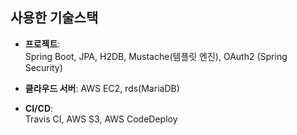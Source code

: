 ## 사용한 기술스택

- **프로젝트**:  
  Spring Boot, JPA, H2DB, Mustache(템플릿 엔진), OAuth2 (Spring Security)

- **클라우드 서버**:
  AWS EC2, rds(MariaDB)  
- **CI/CD**:  
  Travis CI, AWS S3, AWS CodeDeploy
